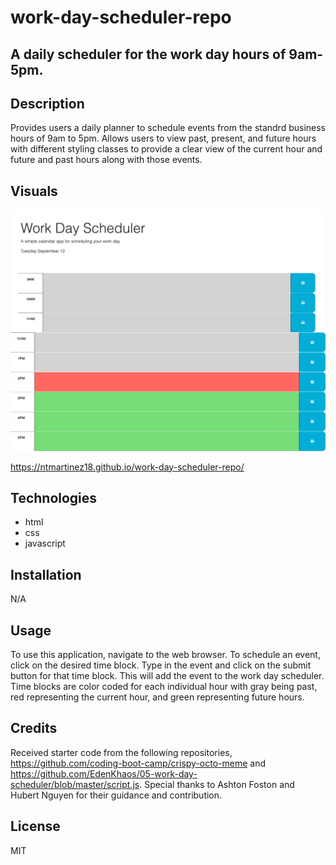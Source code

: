 # work-day-scheduler-repo

## A daily scheduler for the work day hours of 9am-5pm.

## Description 
Provides users a daily planner to schedule events from the standrd business hours of 9am to 5pm. Allows users to view past, present, and future hours with different styling classes to provide a clear view of the current hour and future and past hours along with those events.

## Visuals
<img src="work-day-scheduler-ss.png" alt="work-day-scheduler-application-screenshot">

https://ntmartinez18.github.io/work-day-scheduler-repo/

## Technologies
* html
* css
* javascript

## Installation
N/A

## Usage
To use this application, navigate to the web browser. To schedule an event, click on the desired time block. Type in the event and click on the submit button for that time block. This will add the event to the work day scheduler. Time blocks are color coded for each individual hour with gray being past, red representing the current hour, and green representing future hours. 

## Credits
Received starter code from the following repositories, https://github.com/coding-boot-camp/crispy-octo-meme and https://github.com/EdenKhaos/05-work-day-scheduler/blob/master/script.js. Special thanks to Ashton Foston and Hubert Nguyen for their guidance and contribution.

## License
MIT